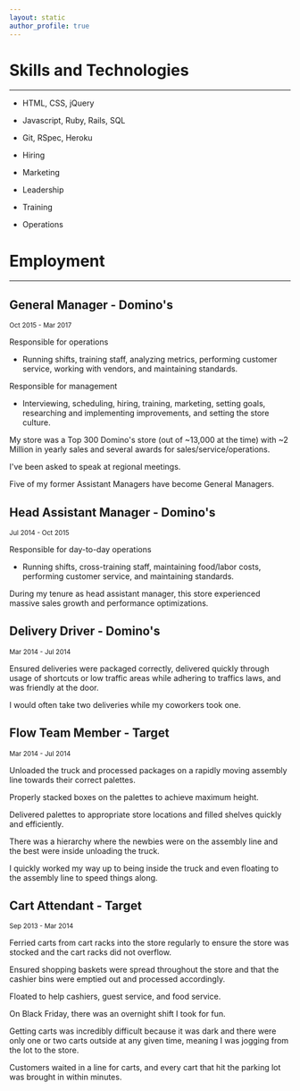 ```yaml
---
layout: static
author_profile: true
---
```


# Skills and Technologies

___

* HTML, CSS, jQuery
* Javascript, Ruby, Rails, SQL
* Git, RSpec, Heroku

* Hiring
* Marketing
* Leadership
* Training
* Operations




# Employment
___

## General Manager - Domino's

<sub>Oct 2015 - Mar 2017</sub>

Responsible for operations

* Running shifts, training staff, analyzing metrics, performing customer service, working with vendors, and maintaining standards.

Responsible for management

* Interviewing, scheduling, hiring, training, marketing, setting goals, researching and implementing improvements, and setting the store culture.

My store was a Top 300 Domino's store (out of ~13,000 at the time) with ~2 Million in yearly sales and several awards for sales/service/operations.

I've been asked to speak at regional meetings.

Five of my former Assistant Managers have become General Managers.


## Head Assistant Manager - Domino's

<sub>Jul 2014 - Oct 2015</sub>

Responsible for day-to-day operations

* Running shifts, cross-training staff, maintaining food/labor costs, performing customer service, and maintaining standards.

During my tenure as head assistant manager, this store experienced massive sales growth and performance optimizations.


## Delivery Driver - Domino's

<sub>Mar 2014 - Jul 2014</sub>

Ensured deliveries were packaged correctly, delivered quickly through usage of shortcuts or low traffic areas while adhering to traffics laws, and was friendly at the door.

I would often take two deliveries while my coworkers took one.


## Flow Team Member - Target

<sub>Mar 2014 - Jul 2014</sub>

Unloaded the truck and processed packages on a rapidly moving assembly line towards their correct palettes.

Properly stacked boxes on the palettes to achieve maximum height.

Delivered palettes to appropriate store locations and filled shelves quickly and efficiently.

There was a hierarchy where the newbies were on the assembly line and the best were inside unloading the truck. 

I quickly worked my way up to being inside the truck and even floating to the assembly line to speed things along.


## Cart Attendant - Target

<sub> Sep 2013 - Mar 2014</sub>

Ferried carts from cart racks into the store regularly to ensure the store was stocked and the cart racks did not overflow.

Ensured shopping baskets were spread throughout the store and that the cashier bins were emptied out and processed accordingly.

Floated to help cashiers, guest service, and food service.

On Black Friday, there was an overnight shift I took for fun.

Getting carts was incredibly difficult because it was dark and there were only one or two carts outside at any given time, meaning I was jogging from the lot to the store.

Customers waited in a line for carts, and every cart that hit the parking lot was brought in within minutes.